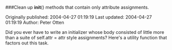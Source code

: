 ###Clean up __init__() methods that contain only attribute assignments.

Originally published: 2004-04-27 01:19:19
Last updated: 2004-04-27 01:19:19
Author: Peter Otten

Did you ever have to write an initializer whose body consisted of little more than a suite of self.attr = attr style assignments? Here's a utility function that factors out this task.